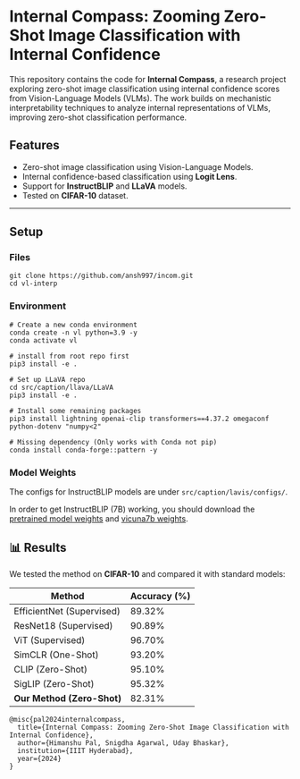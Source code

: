 # Internal Compass: Zooming Zero-Shot Image Classification with Internal Confidence

This repository contains the code for **Internal Compass**, a research project exploring zero-shot image classification using internal confidence scores from Vision-Language Models (VLMs). The work builds on mechanistic interpretability techniques to analyze internal representations of VLMs, improving zero-shot classification performance.

## Features
- Zero-shot image classification using Vision-Language Models.
- Internal confidence-based classification using **Logit Lens**.
- Support for **InstructBLIP** and **LLaVA** models.
- Tested on **CIFAR-10** dataset.

---

## Setup

### Files
```
git clone https://github.com/ansh997/incom.git
cd vl-interp
```

### Environment

```
# Create a new conda environment
conda create -n vl python=3.9 -y
conda activate vl

# install from root repo first
pip3 install -e .

# Set up LLaVA repo
cd src/caption/llava/LLaVA
pip3 install -e .

# Install some remaining packages
pip3 install lightning openai-clip transformers==4.37.2 omegaconf python-dotenv "numpy<2"

# Missing dependency (Only works with Conda not pip)
conda install conda-forge::pattern -y
```

### Model Weights

The configs for InstructBLIP models are under `src/caption/lavis/configs/`.

In order to get InstructBLIP (7B) working, you should download the [pretrained model weights](https://storage.googleapis.com/sfr-vision-language-research/LAVIS/models/InstructBLIP/instruct_blip_vicuna7b_trimmed.pth) and [vicuna7b weights](https://huggingface.co/lmsys/vicuna-7b-v1.1).

## 📊 Results

We tested the method on **CIFAR-10** and compared it with standard models:

| **Method**                 | **Accuracy (%)** |
|----------------------------|-----------------|
| EfficientNet (Supervised)  | 89.32%          |
| ResNet18 (Supervised)     | 90.89%          |
| ViT (Supervised)          | 96.70%          |
| SimCLR (One-Shot)        | 93.20%          |
| CLIP (Zero-Shot)         | 95.10%          |
| SigLIP (Zero-Shot)       | 95.32%          |
| **Our Method (Zero-Shot)** | 82.31%          |




```
@misc{pal2024internalcompass,
  title={Internal Compass: Zooming Zero-Shot Image Classification with Internal Confidence},
  author={Himanshu Pal, Snigdha Agarwal, Uday Bhaskar},
  institution={IIIT Hyderabad},
  year={2024}
}
```

